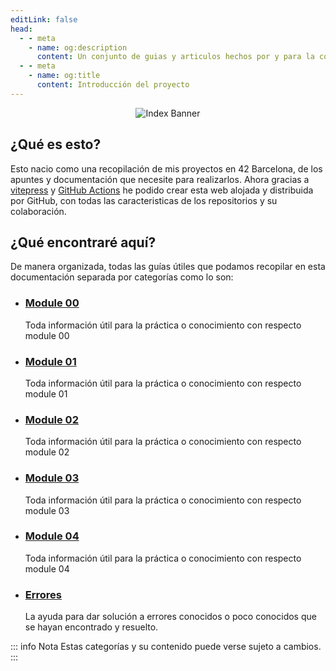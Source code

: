 ```yaml
---
editLink: false
head:
  - - meta
    - name: og:description
      content: Un conjunto de guias y articulos hechos por y para la comunidad.
  - - meta
    - name: og:title
      content: Introducción del proyecto
---
```


<div align=center>
<img src="/assets/bannerindex.png" alt="Index Banner" />
</div>

## ¿Qué es esto?
Esto nacio como una recopilación de mis proyectos en 42 Barcelona, de los apuntes y documentación que necesite para realizarlos.
Ahora gracias a [vitepress](https://vitepress.dev/) y [GitHub Actions](https://docs.github.com/en/actions) he podido crear esta web alojada y distribuida por GitHub, con todas las caracteristicas de los repositorios y su colaboración.

## ¿Qué encontraré aquí?
De manera organizada, todas las guías útiles que podamos recopilar en esta documentación separada por categorías como lo son:
- ### [Module 00](/guias/module00/)
  Toda información útil para la práctica o conocimiento con respecto module 00
- ### [Module 01](/guias/module01/)
  Toda información útil para la práctica o conocimiento con respecto module 01
- ### [Module 02](/guias/module02/)
  Toda información útil para la práctica o conocimiento con respecto module 02
- ### [Module 03](/guias/module03/)
  Toda información útil para la práctica o conocimiento con respecto module 03
- ### [Module 04](/guias/module04/)
  Toda información útil para la práctica o conocimiento con respecto module 04

- ### [Errores](/guias/errores/)
  La ayuda para dar solución a errores conocidos o poco conocidos que se hayan encontrado y resuelto.

::: info Nota
Estas categorías y su contenido puede verse sujeto a cambios.
:::
